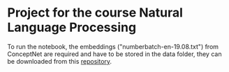 # Project for the course Natural Language Processing

To run the notebook, the embeddings ("numberbatch-en-19.08.txt") from ConceptNet are required and have to be stored in the data folder, they can be downloaded from this [repository](https://github.com/commonsense/conceptnet-numberbatch).
